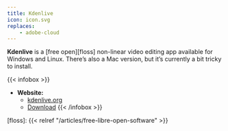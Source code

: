 ```yaml
---
title: Kdenlive
icon: icon.svg
replaces:
    - adobe-cloud
---
```


**Kdenlive** is a [free open][floss] non-linear video editing app available for Windows and Linux. There’s also a Mac version, but it’s currently a bit tricky to install.

{{< infobox >}}
- **Website:**
    - [kdenlive.org](https://kdenlive.org/en/)
    - [Download](https://kdenlive.org/en/download/)
{{< /infobox >}}

[floss]: {{< relref "/articles/free-libre-open-software" >}}